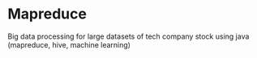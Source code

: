 # Mapreduce
Big data processing for large datasets of tech company stock using java (mapreduce, hive, machine learning)

